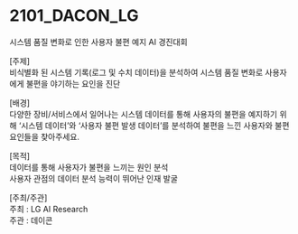 # 2101_DACON_LG
시스템 품질 변화로 인한 사용자 불편 예지 AI 경진대회  


[주제]  
	비식별화 된 시스템 기록(로그 및 수치 데이터)을 분석하여 시스템 품질 변화로 사용자에게 불편을 야기하는 요인을 진단  

[배경]  
	다양한 장비/서비스에서 일어나는 시스템 데이터를 통해 사용자의 불편을 예지하기 위해 ‘시스템 데이터’와 ‘사용자 불편 발생 데이터’를 분석하여 불편을  느낀 사용자와 불편 요인들을 찾아주세요.  

[목적]  
  데이터를 통해 사용자가 불편을 느끼는 원인 분석  
  사용자 관점의 데이터 분석 능력이 뛰어난 인재 발굴  

[주최/주관]  
	주최 : LG AI Research  
	주관 : 데이콘  
  
  
